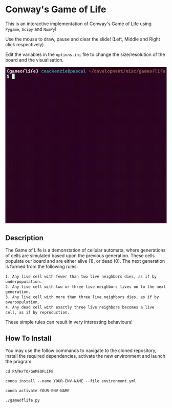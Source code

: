 # Conway's Game of Life

This is an interactive implementation of Conway's Game of Life using `Pygame`, `Scipy` and `NumPy`!  

Use the mouse to draw, pause and clear the slide! (Left, Middle and Right click respectively)

Edit the variables in the `options.ini` file to change the size/resolution of the board and the visualisation.

![Game of Life Preview](example.gif)

## Description

The Game of Life is a demonstation of cellular automata, where generations of cells are simulated based upon the previous generation. These cells populate our board and are either alive (1), or dead (0). The next generation is formed from the following rules:

    1. Any live cell with fewer than two live neighbors dies, as if by underpopulation.
    2. Any live cell with two or three live neighbors lives on to the next generation.
    3. Any live cell with more than three live neighbors dies, as if by overpopulation.
    4. Any dead cell with exactly three live neighbors becomes a live cell, as if by reproduction.

These simple rules can result in very interesting behaviours!

## How To Install

You may use the follow commands to navigate to the cloned repository, install the required dependencies, activate the new environment and launch the program:

```
cd PATH/TO/GAMEOFLIFE
```

```
conda install --name YOUR-ENV-NAME --file environment.yml  
```

```
conda activate YOUR-ENV-NAME   
```

```
./gameoflife.py   
```
